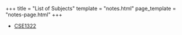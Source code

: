 +++
title = "List of Subjects"
template = "notes.html"
page_template = "notes-page.html"
+++

* [CSE1322](@/notes/CSE1322/_index.md)

